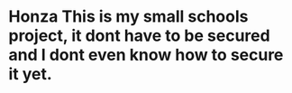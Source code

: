# Honza This is my small schools project, it dont have to be secured and I dont even know how to secure it yet.

